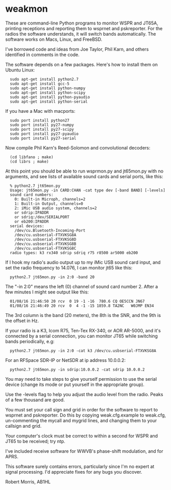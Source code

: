 # weakmon

These are command-line Python programs to monitor WSPR and JT65A,
printing receptions and reporting them to wsprnet and pskreporter. For
the radios the software understands, it will switch bands
automatically. The software works on Macs, Linux, and FreeBSD.

I've borrowed code and ideas from Joe Taylor, Phil Karn, and others
identified in comments in the code.

The software depends on a few packages. Here's how to install them
on Ubuntu Linux:
```
  sudo apt-get install python2.7
  sudo apt-get install gcc-5
  sudo apt-get install python-numpy
  sudo apt-get install python-scipy
  sudo apt-get install python-pyaudio
  sudo apt-get install python-serial
```

If you have a Mac with macports:
```
  sudo port install python27
  sudo port install py27-numpy
  sudo port install py27-scipy
  sudo port install py27-pyaudio
  sudo port install py27-serial
```

Now compile Phil Karn's Reed-Solomon and convolutional decoders:
```
  (cd libfano ; make)
  (cd librs ; make)
```

At this point you should be able to run wsprmon.py and jt65mon.py with
no arguments, and see lists of available sound cards and serial ports,
like this:

```
  % python2.7 jt65mon.py
  Usage: jt65mon.py -in CARD:CHAN -cat type dev [-band BAND] [-levels]
  sound card numbers:
    0: Built-in Microph, channels=2
    1: Built-in Output, channels=0
    2: iMic USB audio system, channels=2
    or sdrip:IPADDR
    or sdriq:/dev/SERIALPORT
    or eb200:IPADDR
  serial devices:
    /dev/cu.Bluetooth-Incoming-Port
    /dev/cu.usbserial-FTXVKSG8A
    /dev/cu.usbserial-FTXVKSG8D
    /dev/cu.usbserial-FTXVKSG8B
    /dev/cu.usbserial-FTXVKSG8C
  radio types: k3 rx340 sdrip sdriq r75 r8500 ar5000 eb200
```

If I hook my radio's audio output up to my iMic USB sound card input,
and set the radio frequency to 14.076, I can monitor jt65 like this:

```
  python2.7 jt65mon.py -in 2:0 -band 20
```

The "-in 2:0" means the left (0) channel of sound card number 2. After
a few minutes I might see output like this:

```
  01/08/16 21:46:50 20 rcv  0 19 -1 -16  780.6 CQ OE5CCN JN67
  01/08/16 21:46:49 20 rcv  0  4 -1 -15 1859.8 TA2NC   W0JMP EN34
```

The 3rd column is the band (20 meters), the 8th is the SNR, and the
9th is the offset in Hz.

If your radio is a K3, Icom R75, Ten-Tex RX-340, or AOR AR-5000, and
it's connected by a serial connection, you can monitor JT65 while
switching bands periodically, e.g:

```
  python2.7 jt65mon.py -in 2:0 -cat k3 /dev/cu.usbserial-FTXVKSG8A
```

For an RFSpace SDR-IP or NetSDR at ip address 10.0.0.2:

```
  python2.7 jt65mon.py -in sdrip:10.0.0.2 -cat sdrip 10.0.0.2
```

You may need to take steps to give yourself permission to use the
serial device (change its mode or put yourself in the appropriate
group).

Use the -levels flag to help you adjust the audio level from the
radio. Peaks of a few thousand are good.

You must set your call sign and grid in order for the software to
report to wsprnet and pskreporter. Do this by copying weak.cfg.example
to weak.cfg, un-commenting the mycall and mygrid lines, and changing
them to your callsign and grid.

Your computer's clock must be correct to within a second for WSPR and
JT65 to be received; try ntp.

I've included receive software for WWVB's phase-shift modulation, and
for APRS.

This software surely contains errors, particularly since I'm no expert
at signal processing. I'd appreciate fixes for any bugs you discover.

Robert Morris, AB1HL
